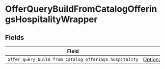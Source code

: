 # OfferQueryBuildFromCatalogOfferingsHospitalityWrapper


## Fields

| Field                                                                                                                             | Type                                                                                                                              | Required                                                                                                                          | Description                                                                                                                       |
| --------------------------------------------------------------------------------------------------------------------------------- | --------------------------------------------------------------------------------------------------------------------------------- | --------------------------------------------------------------------------------------------------------------------------------- | --------------------------------------------------------------------------------------------------------------------------------- |
| `offer_query_build_from_catalog_offerings_hospitality`                                                                            | [Optional[OfferQueryBuildFromCatalogOfferingsHospitality]](../../models/shared/offerquerybuildfromcatalogofferingshospitality.md) | :heavy_minus_sign:                                                                                                                | N/A                                                                                                                               |